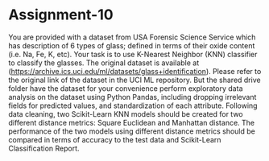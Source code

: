 # Assignment-10
You are provided with a dataset from USA Forensic Science Service which has description of 6 types of glass; defined in terms of their oxide content (i.e. Na, Fe, K, etc). Your task is to use K-Nearest
Neighbor (KNN) classifier to classify the glasses.
The original dataset is available at (https://archive.ics.uci.edu/ml/datasets/glass+identification).
Please refer to the original link of the dataset in the UCI ML
repository.
But the shared drive folder have the dataset for your convenience perform exploratory data analysis on the dataset using Python Pandas, including dropping irrelevant fields for predicted values, and standardization of each attribute. Following data cleaning, two Scikit-Learn KNN models should be created for two different distance metrics: Square Euclidean and Manhattan distance. The performance of the two models using different distance metrics should be compared in terms of accuracy to the test data and Scikit-Learn Classification Report.
